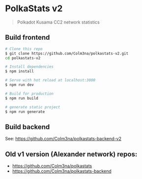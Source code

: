 # PolkaStats v2

> Polkadot Kusama CC2 network statistics

## Build frontend

``` bash
# Clone this repo
$ git clone https://github.com/Colm3na/polkastats-v2.git
cd polkastats-v2

# Install dependencies
$ npm install

# Serve with hot reload at localhost:3000
$ npm run dev

# Build for production
$ npm run build

# generate static project
$ npm run generate
```

## Build backend

See: https://github.com/Colm3na/polkastats-backend-v2

## Old v1 version (Alexander network) repos:

- https://github.com/Colm3na/polkastats
- https://github.com/Colm3na/polkastats-backend
